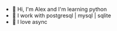 - 👋 Hi, I'm Alex and I'm learning python
- 👀 I work with postgresql | mysql | sqlite
- 🌱 I love async
